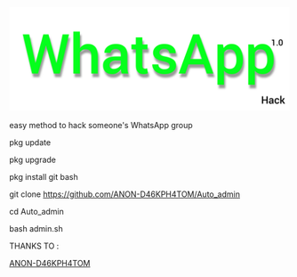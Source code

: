 <img src="https://github.com/ANON-D46KPH4TOM/Auto_admin/blob/main/.img/InShot_20220601_161242746.jpg" alt="fpp_community , auto Admin WhatsApp">
<p>easy method to hack someone's WhatsApp group</p>

pkg update

pkg upgrade

pkg install git bash

git clone https://github.com/ANON-D46KPH4TOM/Auto_admin

cd Auto_admin

bash admin.sh

THANKS TO :

<a href="https://github.com/ANON-D46KPH4TOM">ANON-D46KPH4TOM</a>
